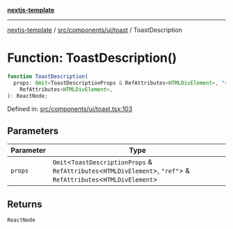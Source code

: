 [**nextjs-template**](../../../../../README.md)

---

[nextjs-template](../../../../../README.md) / [src/components/ui/toast](../README.md) / ToastDescription

# Function: ToastDescription()

```ts
function ToastDescription(
  props: Omit<ToastDescriptionProps & RefAttributes<HTMLDivElement>, "ref"> &
    RefAttributes<HTMLDivElement>,
): ReactNode;
```

Defined in: [src/components/ui/toast.tsx:103](https://github.com/Its-Satyajit/nextjs-template/blob/main/src/components/ui/toast.tsx#L103)

## Parameters

| Parameter | Type                                                                                                                   |
| --------- | ---------------------------------------------------------------------------------------------------------------------- |
| `props`   | `Omit`\<`ToastDescriptionProps` & `RefAttributes`\<`HTMLDivElement`\>, `"ref"`\> & `RefAttributes`\<`HTMLDivElement`\> |

## Returns

`ReactNode`
